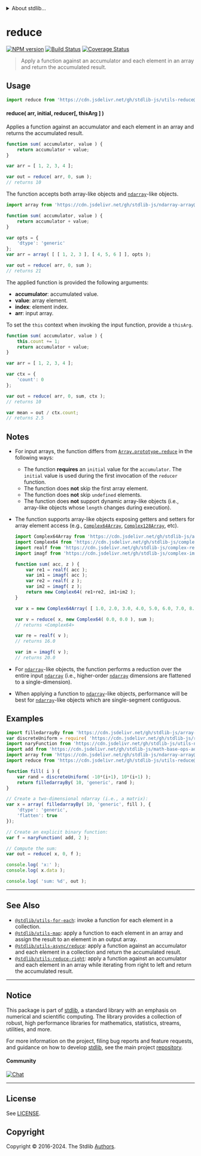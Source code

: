 <!--

@license Apache-2.0

Copyright (c) 2018 The Stdlib Authors.

Licensed under the Apache License, Version 2.0 (the "License");
you may not use this file except in compliance with the License.
You may obtain a copy of the License at

   http://www.apache.org/licenses/LICENSE-2.0

Unless required by applicable law or agreed to in writing, software
distributed under the License is distributed on an "AS IS" BASIS,
WITHOUT WARRANTIES OR CONDITIONS OF ANY KIND, either express or implied.
See the License for the specific language governing permissions and
limitations under the License.

-->


<details>
  <summary>
    About stdlib...
  </summary>
  <p>We believe in a future in which the web is a preferred environment for numerical computation. To help realize this future, we've built stdlib. stdlib is a standard library, with an emphasis on numerical and scientific computation, written in JavaScript (and C) for execution in browsers and in Node.js.</p>
  <p>The library is fully decomposable, being architected in such a way that you can swap out and mix and match APIs and functionality to cater to your exact preferences and use cases.</p>
  <p>When you use stdlib, you can be absolutely certain that you are using the most thorough, rigorous, well-written, studied, documented, tested, measured, and high-quality code out there.</p>
  <p>To join us in bringing numerical computing to the web, get started by checking us out on <a href="https://github.com/stdlib-js/stdlib">GitHub</a>, and please consider <a href="https://opencollective.com/stdlib">financially supporting stdlib</a>. We greatly appreciate your continued support!</p>
</details>

# reduce

[![NPM version][npm-image]][npm-url] [![Build Status][test-image]][test-url] [![Coverage Status][coverage-image]][coverage-url] <!-- [![dependencies][dependencies-image]][dependencies-url] -->

> Apply a function against an accumulator and each element in an array and return the accumulated result.

<!-- Section to include introductory text. Make sure to keep an empty line after the intro `section` element and another before the `/section` close. -->

<section class="intro">

</section>

<!-- /.intro -->

<!-- Package usage documentation. -->



<section class="usage">

## Usage

```javascript
import reduce from 'https://cdn.jsdelivr.net/gh/stdlib-js/utils-reduce@v0.2.1-deno/mod.js';
```

#### reduce( arr, initial, reducer\[, thisArg ] )

Applies a function against an accumulator and each element in an array and returns the accumulated result.

```javascript
function sum( accumulator, value ) {
    return accumulator + value;
}

var arr = [ 1, 2, 3, 4 ];

var out = reduce( arr, 0, sum );
// returns 10
```

The function accepts both array-like objects and [`ndarray`][@stdlib/ndarray/ctor]-like objects.

```javascript
import array from 'https://cdn.jsdelivr.net/gh/stdlib-js/ndarray-array@deno/mod.js';

function sum( accumulator, value ) {
    return accumulator + value;
}

var opts = {
    'dtype': 'generic'
};
var arr = array( [ [ 1, 2, 3 ], [ 4, 5, 6 ] ], opts );

var out = reduce( arr, 0, sum );
// returns 21
```

The applied function is provided the following arguments:

-   **accumulator**: accumulated value.
-   **value**: array element.
-   **index**: element index.
-   **arr**: input array.

To set the `this` context when invoking the input function, provide a `thisArg`.

<!-- eslint-disable no-invalid-this -->

```javascript
function sum( accumulator, value ) {
    this.count += 1;
    return accumulator + value;
}

var arr = [ 1, 2, 3, 4 ];

var ctx = {
    'count': 0
};

var out = reduce( arr, 0, sum, ctx );
// returns 10

var mean = out / ctx.count;
// returns 2.5
```

</section>

<!-- /.usage -->

<!-- Package usage notes. Make sure to keep an empty line after the `section` element and another before the `/section` close. -->

<section class="notes">

## Notes

-   For input arrays, the function differs from [`Array.prototype.reduce`][mdn-array-reduce] in the following ways:

    -   The function **requires** an `initial` value for the `accumulator`. The `initial` value is used during the first invocation of the `reducer` function.
    -   The function does **not** skip the first array element.
    -   The function does **not** skip `undefined` elements.
    -   The function does **not** support dynamic array-like objects (i.e., array-like objects whose `length` changes during execution).

-   The function supports array-like objects exposing getters and setters for array element access (e.g., [`Complex64Array`][@stdlib/array/complex64], [`Complex128Array`][@stdlib/array/complex128], etc).

    ```javascript
    import Complex64Array from 'https://cdn.jsdelivr.net/gh/stdlib-js/array-complex64@deno/mod.js';
    import Complex64 from 'https://cdn.jsdelivr.net/gh/stdlib-js/complex-float32@deno/mod.js';
    import realf from 'https://cdn.jsdelivr.net/gh/stdlib-js/complex-realf@deno/mod.js';
    import imagf from 'https://cdn.jsdelivr.net/gh/stdlib-js/complex-imagf@deno/mod.js';

    function sum( acc, z ) {
        var re1 = realf( acc );
        var im1 = imagf( acc );
        var re2 = realf( z );
        var im2 = imagf( z );
        return new Complex64( re1+re2, im1+im2 );
    }

    var x = new Complex64Array( [ 1.0, 2.0, 3.0, 4.0, 5.0, 6.0, 7.0, 8.0 ] );

    var v = reduce( x, new Complex64( 0.0, 0.0 ), sum );
    // returns <Complex64>

    var re = realf( v );
    // returns 16.0

    var im = imagf( v );
    // returns 20.0
    ```

-   For [`ndarray`][@stdlib/ndarray/ctor]-like objects, the function performs a reduction over the entire input [`ndarray`][@stdlib/ndarray/ctor] (i.e., higher-order [`ndarray`][@stdlib/ndarray/ctor] dimensions are flattened to a single-dimension).

-   When applying a function to [`ndarray`][@stdlib/ndarray/ctor]-like objects, performance will be best for [`ndarray`][@stdlib/ndarray/ctor]-like objects which are single-segment contiguous.

</section>

<!-- /.notes -->

<!-- Package usage examples. -->

<section class="examples">

## Examples

<!-- eslint no-undef: "error" -->

```javascript
import filledarrayBy from 'https://cdn.jsdelivr.net/gh/stdlib-js/array-filled-by@deno/mod.js';
var discreteUniform = require( 'https://cdn.jsdelivr.net/gh/stdlib-js/random-base-discrete-uniform' ).factory;
import naryFunction from 'https://cdn.jsdelivr.net/gh/stdlib-js/utils-nary-function@deno/mod.js';
import add from 'https://cdn.jsdelivr.net/gh/stdlib-js/math-base-ops-add@deno/mod.js';
import array from 'https://cdn.jsdelivr.net/gh/stdlib-js/ndarray-array@deno/mod.js';
import reduce from 'https://cdn.jsdelivr.net/gh/stdlib-js/utils-reduce@v0.2.1-deno/mod.js';

function fill( i ) {
    var rand = discreteUniform( -10*(i+1), 10*(i+1) );
    return filledarrayBy( 10, 'generic', rand );
}

// Create a two-dimensional ndarray (i.e., a matrix):
var x = array( filledarrayBy( 10, 'generic', fill ), {
    'dtype': 'generic',
    'flatten': true
});

// Create an explicit binary function:
var f = naryFunction( add, 2 );

// Compute the sum:
var out = reduce( x, 0, f );

console.log( 'x:' );
console.log( x.data );

console.log( 'sum: %d', out );
```

</section>

<!-- /.examples -->

<!-- Section to include cited references. If references are included, add a horizontal rule *before* the section. Make sure to keep an empty line after the `section` element and another before the `/section` close. -->

<section class="references">

</section>

<!-- /.references -->

<!-- Section for related `stdlib` packages. Do not manually edit this section, as it is automatically populated. -->

<section class="related">

* * *

## See Also

-   <span class="package-name">[`@stdlib/utils-for-each`][@stdlib/utils/for-each]</span><span class="delimiter">: </span><span class="description">invoke a function for each element in a collection.</span>
-   <span class="package-name">[`@stdlib/utils-map`][@stdlib/utils/map]</span><span class="delimiter">: </span><span class="description">apply a function to each element in an array and assign the result to an element in an output array.</span>
-   <span class="package-name">[`@stdlib/utils-async/reduce`][@stdlib/utils/async/reduce]</span><span class="delimiter">: </span><span class="description">apply a function against an accumulator and each element in a collection and return the accumulated result.</span>
-   <span class="package-name">[`@stdlib/utils-reduce-right`][@stdlib/utils/reduce-right]</span><span class="delimiter">: </span><span class="description">apply a function against an accumulator and each element in an array while iterating from right to left and return the accumulated result.</span>

</section>

<!-- /.related -->

<!-- Section for all links. Make sure to keep an empty line after the `section` element and another before the `/section` close. -->


<section class="main-repo" >

* * *

## Notice

This package is part of [stdlib][stdlib], a standard library with an emphasis on numerical and scientific computing. The library provides a collection of robust, high performance libraries for mathematics, statistics, streams, utilities, and more.

For more information on the project, filing bug reports and feature requests, and guidance on how to develop [stdlib][stdlib], see the main project [repository][stdlib].

#### Community

[![Chat][chat-image]][chat-url]

---

## License

See [LICENSE][stdlib-license].


## Copyright

Copyright &copy; 2016-2024. The Stdlib [Authors][stdlib-authors].

</section>

<!-- /.stdlib -->

<!-- Section for all links. Make sure to keep an empty line after the `section` element and another before the `/section` close. -->

<section class="links">

[npm-image]: http://img.shields.io/npm/v/@stdlib/utils-reduce.svg
[npm-url]: https://npmjs.org/package/@stdlib/utils-reduce

[test-image]: https://github.com/stdlib-js/utils-reduce/actions/workflows/test.yml/badge.svg?branch=v0.2.1
[test-url]: https://github.com/stdlib-js/utils-reduce/actions/workflows/test.yml?query=branch:v0.2.1

[coverage-image]: https://img.shields.io/codecov/c/github/stdlib-js/utils-reduce/main.svg
[coverage-url]: https://codecov.io/github/stdlib-js/utils-reduce?branch=main

<!--

[dependencies-image]: https://img.shields.io/david/stdlib-js/utils-reduce.svg
[dependencies-url]: https://david-dm.org/stdlib-js/utils-reduce/main

-->

[chat-image]: https://img.shields.io/gitter/room/stdlib-js/stdlib.svg
[chat-url]: https://app.gitter.im/#/room/#stdlib-js_stdlib:gitter.im

[stdlib]: https://github.com/stdlib-js/stdlib

[stdlib-authors]: https://github.com/stdlib-js/stdlib/graphs/contributors

[umd]: https://github.com/umdjs/umd
[es-module]: https://developer.mozilla.org/en-US/docs/Web/JavaScript/Guide/Modules

[deno-url]: https://github.com/stdlib-js/utils-reduce/tree/deno
[deno-readme]: https://github.com/stdlib-js/utils-reduce/blob/deno/README.md
[umd-url]: https://github.com/stdlib-js/utils-reduce/tree/umd
[umd-readme]: https://github.com/stdlib-js/utils-reduce/blob/umd/README.md
[esm-url]: https://github.com/stdlib-js/utils-reduce/tree/esm
[esm-readme]: https://github.com/stdlib-js/utils-reduce/blob/esm/README.md
[branches-url]: https://github.com/stdlib-js/utils-reduce/blob/main/branches.md

[stdlib-license]: https://raw.githubusercontent.com/stdlib-js/utils-reduce/main/LICENSE

[mdn-array-reduce]: https://developer.mozilla.org/en-US/docs/Web/JavaScript/Reference/Global_Objects/Array/reduce

[@stdlib/ndarray/ctor]: https://github.com/stdlib-js/ndarray-ctor/tree/deno

[@stdlib/array/complex64]: https://github.com/stdlib-js/array-complex64/tree/deno

[@stdlib/array/complex128]: https://github.com/stdlib-js/array-complex128/tree/deno

<!-- <related-links> -->

[@stdlib/utils/for-each]: https://github.com/stdlib-js/utils-for-each/tree/deno

[@stdlib/utils/map]: https://github.com/stdlib-js/utils-map/tree/deno

[@stdlib/utils/async/reduce]: https://github.com/stdlib-js/utils-async-reduce/tree/deno

[@stdlib/utils/reduce-right]: https://github.com/stdlib-js/utils-reduce-right/tree/deno

<!-- </related-links> -->

</section>

<!-- /.links -->
